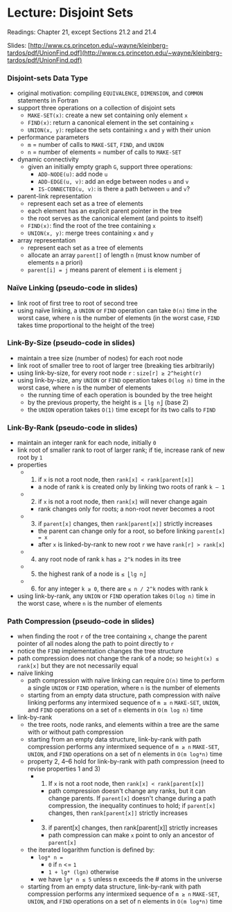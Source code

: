 # Lecture: Disjoint Sets

Readings: Chapter 21, except Sections 21.2 and 21.4

Slides: [http://www.cs.princeton.edu/~wayne/kleinberg-tardos/pdf/UnionFind.pdf](http://www.cs.princeton.edu/~wayne/kleinberg-tardos/pdf/UnionFind.pdf)

### Disjoint-sets Data Type
- original motivation: compiling ``EQUIVALENCE``, ``DIMENSION``, and ``COMMON`` statements in Fortran
- support three operations on a collection of disjoint sets
  - ``MAKE-SET(x)``: create a new set containing only element ``x``
  - ``FIND(x)``: return a canonical element in the set containing ``x``
  - ``UNION(x, y)``: replace the sets containing ``x`` and ``y`` with their union
- performance parameters
  - ``m`` = number of calls to ``MAKE-SET``, ``FIND``, and ``UNION``
  - ``n`` = number of elements = number of calls to ``MAKE-SET``
- dynamic connectivity
  - given an initially empty graph ``G``, support three operations:
    - ``ADD-NODE(u)``: add node ``u``
    - ``ADD-EDGE(u, v)``: add an edge between nodes ``u`` and ``v``
    - ``IS-CONNECTED(u, v)``: is there a path between ``u`` and ``v``?
- parent-link representation
  - represent each set as a tree of elements
  - each element has an explicit parent pointer in the tree
  - the root serves as the canonical element (and points to itself)
  - ``FIND(x)``: find the root of the tree containing ``x``
  - ``UNION(x, y)``: merge trees containing ``x`` and ``y``
- array representation
  - represent each set as a tree of elements
  - allocate an array ``parent[]`` of length ``n`` (must know number of elements ``n`` a priori)
  - ``parent[i] = j`` means parent of element ``i`` is element ``j``

### Naïve Linking (pseudo-code in slides)
- link root of first tree to root of second tree
- using naïve linking, a ``UNION`` or ``FIND`` operation can take ``Θ(n)`` time in the worst case, where ``n`` is the number of elements (in the worst case, ``FIND`` takes time proportional to the height of the tree)

### Link-By-Size (pseudo-code in slides)
- maintain a tree size (number of nodes) for each root node
- link root of smaller tree to root of larger tree (breaking ties arbitrarily)
- using link-by-size, for every root node ``r`` : ``size[r] ≥ 2^height(r)``
- using link-by-size, any ``UNION`` or ``FIND`` operation takes ``O(log n)`` time in the worst case, where ``n`` is the number of elements
  - the running time of each operation is bounded by the tree height
  - by the previous property, the height is ``≤ ⎣lg n⎦`` (base 2)
  - the ``UNION`` operation takes ``O(1)`` time except for its two calls to ``FIND``

### Link-By-Rank (pseudo-code in slides)
- maintain an integer rank for each node, initially ``0``
- link root of smaller rank to root of larger rank; if tie, increase rank of new root by ``1``
- properties
  - 1) if ``x`` is not a root node, then ``rank[x] < rank[parent[x]]``
    - a node of rank ``k`` is created only by linking two roots of rank ``k – 1``
  - 2) if ``x`` is not a root node, then ``rank[x]`` will never change again
    - rank changes only for roots; a non-root never becomes a root
  - 3) if ``parent[x]`` changes, then ``rank[parent[x]]`` strictly increases
    - the parent can change only for a root, so before linking ``parent[x] = x``
    - after ``x`` is linked-by-rank to new root ``r`` we have ``rank[r] > rank[x]``
  - 4) any root node of rank ``k`` has ``≥ 2^k`` nodes in its tree
  - 5) the highest rank of a node is ``≤ ⎣lg n⎦``
  - 6) for any integer ``k ≥ 0``, there are ``≤ n / 2^k`` nodes with rank ``k``
- using link-by-rank, any ``UNION`` or ``FIND`` operation takes ``O(log n)`` time in the worst case, where ``n`` is the number of elements

### Path Compression (pseudo-code in slides)
- when finding the root ``r`` of the tree containing ``x``, change the parent pointer of all nodes along the path to point directly to ``r``
- notice the ``FIND`` implementation changes the tree structure
- path compression does not change the rank of a node; so ``height(x) ≤ rank[x]`` but they are not necessarily equal
- naïve linking
  - path compression with naïve linking can require ``Ω(n)`` time to perform a single ``UNION`` or ``FIND`` operation, where ``n`` is the number of elements
  - starting from an empty data structure, path compression with naïve linking performs any intermixed sequence of ``m ≥ n`` ``MAKE-SET``, ``UNION``, and ``FIND`` operations on a set of ``n`` elements in ``O(m log n)`` time
- link-by-rank
  - the tree roots, node ranks, and elements within a tree are the same with or without path compression
  - starting from an empty data structure, link-by-rank with path compression performs any intermixed sequence of ``m ≥ n`` ``MAKE-SET``, ``UNION``, and ``FIND`` operations on a set of n elements in ``O(m log*n)`` time
  - property 2, 4–6 hold for link-by-rank with path compression (need to revise properties 1 and 3)
    - 1) If ``x`` is not a root node, then ``rank[x] < rank[parent[x]]``
      - path compression doesn't change any ranks, but it can change parents. If ``parent[x]`` doesn't change during a path compression, the inequality continues to hold; if ``parent[x]`` changes, then ``rank[parent[x]]`` strictly increases
    - 3) if parent[x] changes, then rank[parent[x]] strictly increases
      - path compression can make ``x`` point to only an ancestor of ``parent[x]``
  - the iterated logarithm function is defined by:
    - ``log* n =``
      - ``0`` if ``n`` <= ``1``
      - ``1 + lg* (lgn)`` otherwise
    - we have ``lg* n ≤ 5`` unless n exceeds the # atoms in the universe
  - starting from an empty data structure, link-by-rank with path compression performs any intermixed sequence of ``m ≥ n`` ``MAKE-SET``, ``UNION``, and ``FIND`` operations on a set of n elements in ``O(m log*n)`` time

